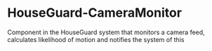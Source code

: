 # HouseGuard-CameraMonitor
Component in the HouseGuard system that monitors a camera feed, calculates likelihood of motion and notifies the system of this

